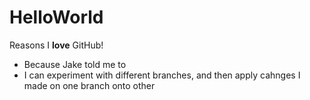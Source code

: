 # HelloWorld

Reasons I **love** GitHub!

- Because Jake told me to
- I can experiment with different branches, and then apply cahnges I made on one branch onto other